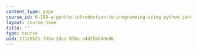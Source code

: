 ```yaml
---
content_type: page
course_id: 6-189-a-gentle-introduction-to-programming-using-python-january-iap-2011
layout: course_home
title: ''
type: course
uid: 21138521-fd5a-2dca-07ba-a4d255d4ded6
---
```

